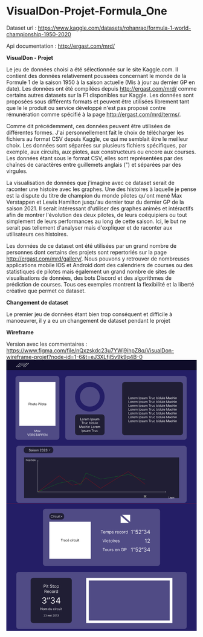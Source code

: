 # VisualDon-Projet-Formula_One

Dataset url : https://www.kaggle.com/datasets/rohanrao/formula-1-world-championship-1950-2020

Api documentation : http://ergast.com/mrd/

**VisualDon - Projet**

Le jeu de données choisi a été sélectionnée sur le site Kaggle.com. Il contient des données relativement poussées concernant le monde de la Formule 1 de la saison 1950 à la saison actuelle (Mis à jour au dernier GP en date). Les données ont été compilées depuis http://ergast.com/mrd/ comme certains autres datasets sur la F1 disponibles sur Kaggle. Les données sont proposées sous différents formats et peuvent être utilisées librement tant que le le produit ou service développé n'est pas proposé contre rémunération comme spécifié à la page http://ergast.com/mrd/terms/.

Comme dit précédemment, ces données peuvent être utilisées de différentes formes. J'ai personnellement fait le choix de télécharger les fichiers au format CSV depuis Kaggle, ce qui me semblait être le meilleur choix. Les données sont séparées sur plusieurs fichiers spécifiques, par exemple, aux circuits, aux piotes, aux constructeurs ou encore aux courses. Les données étant sous le format CSV, elles sont représentées par des chaînes de caractères entre guillemets anglais (") et séparées par des virgules.  

La visualisation de données que j'imagine avec ce dataset serait de raconter une histoire avec les graphes. Une des histoires à laquelle je pense est la dispute du titre de champion du monde pilotes qu'ont mené Max Verstappen et Lewis Hamilton jusqu'au dernier tour du dernier GP de la saison 2021. Il serait intéressant d'utiliser des graphes animés et intéractifs afin de montrer l'évolution des deux pilotes, de leurs coéquipiers ou tout simplement de leurs performances au long de cette saison. Ici, le but ne serait pas tellement d'analyser mais d'expliquer et de raconter aux utilisateurs ces histoires.

Les données de ce dataset ont été utilisées par un grand nombre de personnes dont certains des projets sont repertoriés sur la page http://ergast.com/mrd/gallery/. Nous pouvons y retrouver de nombreuses applications mobile IOS et Android dont des calendriers de courses ou des statistiques de pilotes mais également un grand nombre de sites de visualisations de données, des bots Discord et des algorithmes de prédiction de courses. Tous ces exemples montrent la flexibilité et la liberté créative que permet ce dataset. 

**Changement de dataset**

Le premier jeu de données étant bien trop conséquent et difficile à manoeuvrer, il y a eu un changement de dataset pendant le projet

**Wireframe**

Version avec les commentaires : https://www.figma.com/file/nQxzskdc23u7YWj9ihpZ8q/VisualDon-wireframe-projet?node-id=1-6&t=eJ3XLfjl5v9k9q4B-0
![Wireframe du projet ](https://github.com/RicoDelgad0/VisualDon-Projet-Formula_One/blob/main/VisualDon-Projet-Wireframe.jpg?raw=true)
